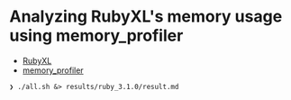 Analyzing RubyXL's memory usage using memory_profiler
===

- [RubyXL](https://github.com/weshatheleopard/rubyXL)
- [memory_profiler](https://github.com/SamSaffron/memory_profiler)

```
❯ ./all.sh &> results/ruby_3.1.0/result.md
```